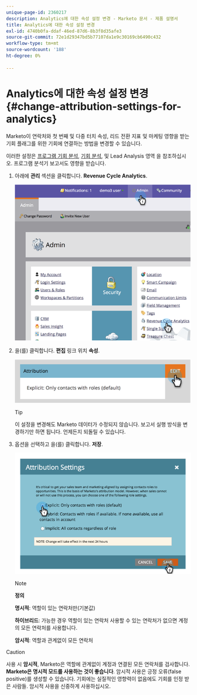 ```yaml
---
unique-page-id: 2360217
description: Analytics에 대한 속성 설정 변경 - Marketo 문서 - 제품 설명서
title: Analytics에 대한 속성 설정 변경
exl-id: 4740b0fa-ddaf-46ed-87d6-8b3f8d35afe3
source-git-commit: 72e1d29347bd5b77107da1e9c30169cb6490c432
workflow-type: tm+mt
source-wordcount: '188'
ht-degree: 0%

---
```


# Analytics에 대한 속성 설정 변경 {#change-attribution-settings-for-analytics}

Marketo이 연락처와 첫 번째 및 다중 터치 속성, 리드 전환 지표 및 마케팅 영향을 받는 기회 플래그를 위한 기회에 연결하는 방법을 변경할 수 있습니다.

이러한 설정은 [프로그램 기회 분석](/help/marketo/product-docs/reporting/revenue-cycle-analytics/program-analytics/understanding-the-program-opportunity-analysis-area.md), [기회 분석](/help/marketo/product-docs/reporting/revenue-cycle-analytics/revenue-explorer/understanding-opportunity-analysis-in-revenue-explorer.md), 및 Lead Analysis 영역 을 참조하십시오. 프로그램 분석기 보고서도 영향을 받습니다.

1. 아래에 **관리** 섹션을 클릭합니다. **Revenue Cycle Analytics**.

   ![](assets/image2014-9-24-11-3a55-3a19.png)

1. 을(를) 클릭합니다. **편집** 링크 위치 **속성**.

   ![](assets/image2014-9-24-11-3a56-3a33.png)

   >[!TIP]
   >
   >이 설정을 변경해도 Marketo 데이터가 수정되지 않습니다. 보고서 실행 방식을 변경하기만 하면 됩니다. 언제든지 되돌릴 수 있습니다.

1. 옵션을 선택하고 을(를) 클릭합니다. **저장**.

   ![](assets/image2014-9-24-11-3a57-3a39.png)

   >[!NOTE]
   >
   >**정의**
   >
   >**명시적**: 역할이 있는 연락처만(기본값)
   >
   >**하이브리드**: 가능한 경우 역할이 있는 연락처 사용할 수 있는 연락처가 없으면 계정의 모든 연락처를 사용합니다.
   >
   >**암시적**: 역할과 관계없이 모든 연락처

>[!CAUTION]
>
>사용 시 **암시적**, Marketo은 역할에 관계없이 계정과 연결된 모든 연락처를 검사합니다. **Marketo은 명시적 모드를 사용하는 것이 좋습니다**. 암시적 사용은 긍정 오류(false positive)를 생성할 수 있습니다. 기회에는 실질적인 영향력이 없음에도 기회를 인정 받은 사람들. 암시적 사용을 신중하게 사용하십시오.
